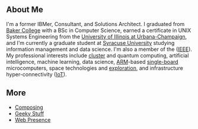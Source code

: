 ## About Me

I'm a former IBMer, Consultant, and Solutions Architect.  I graduated from [Baker College](https://www.baker.edu) with a BSc in Computer Science, earned a certificate in UNIX Systems Engineering from the [University of Illinois at Urbana-Champaign](http://illinois.edu), and I'm currently a graduate student at [Syracuse University](https://www.syracuse.edu/) studying information management and data science. I'm also a member of the ([IEEE](https://www.ieee.org)). My professional interests include [cluster](https://en.wikipedia.org/wiki/Computer_cluster) and quantum computing, artificial intelligence, machine learning, data science, [ARM](http://arm.com/)-based [single-board](https://en.wikipedia.org/wiki/Single-board_computer) microcomputers, space technologies and [exploration](http://www.nasa.gov/exploration/home/index.html), and infrastructure hyper-connectivity ([IoT](http://www.ti.com/ww/en/internet_of_things/iot-overview.html)).

## More

- [Composing](about-composing.md)
- [Geeky Stuff](about-geeky.md)
- [Web Presence](about-web-presence.md)

